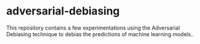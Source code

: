 # adversarial-debiasing
This repository contains a few experimentations using the Adversarial Debiasing technique to debias the predictions of machine learning models..
